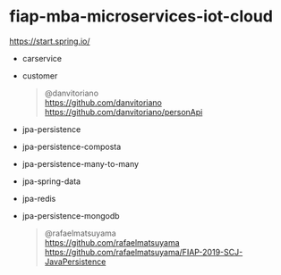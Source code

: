 # fiap-mba-microservices-iot-cloud
https://start.spring.io/

- carservice
- customer
  
    > @danvitoriano  
https://github.com/danvitoriano  
https://github.com/danvitoriano/personApi  



- jpa-persistence
- jpa-persistence-composta
- jpa-persistence-many-to-many
- jpa-spring-data
- jpa-redis
- jpa-persistence-mongodb
  
  > @rafaelmatsuyama  
https://github.com/rafaelmatsuyama  
https://github.com/rafaelmatsuyama/FIAP-2019-SCJ-JavaPersistence



